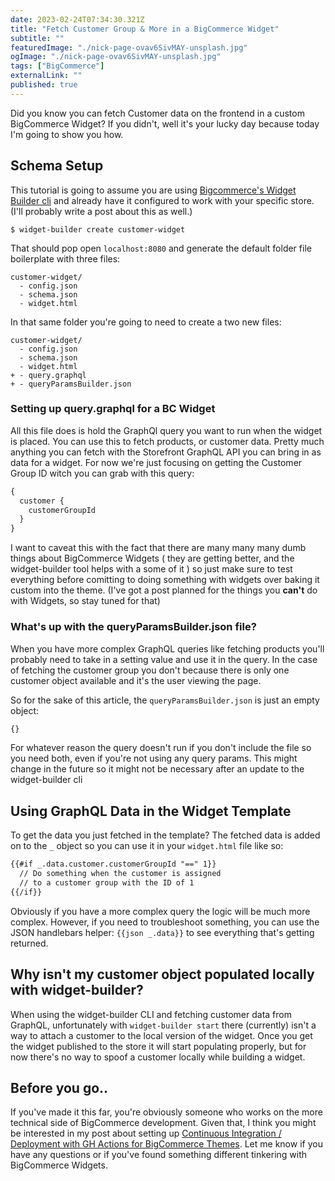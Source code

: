 ```yaml
---
date: 2023-02-24T07:34:30.321Z
title: "Fetch Customer Group & More in a BigCommerce Widget" 
subtitle: ""
featuredImage: "./nick-page-ovav6SivMAY-unsplash.jpg"
ogImage: "./nick-page-ovav6SivMAY-unsplash.jpg"
tags: ["BigCommerce"]
externalLink: ""
published: true
---
```


Did you know you can fetch Customer data on the frontend in a custom BigCommerce Widget? If you didn't, well it's your lucky day because today I'm going to show you how.

## Schema Setup

This tutorial is going to assume you are using [Bigcommerce's Widget Builder cli](https://developer.bigcommerce.com/docs/ZG9jOjMwNzg1ODgz-widget-builder) and already have it configured to work with your specific store.  (I'll probably write a post about this as well.)

```shell
$ widget-builder create customer-widget
```

That should pop open `localhost:8080` and generate the default folder file boilerplate with three files: 

```
customer-widget/
  - config.json
  - schema.json
  - widget.html
  ```

In that same folder you're going to need to create a two new files: 

```
customer-widget/
  - config.json
  - schema.json
  - widget.html
+ - query.graphql
+ - queryParamsBuilder.json
```

### Setting up query.graphql for a BC Widget

All this file does is hold the GraphQl query you want to run when the widget is placed. You can use this to fetch products, or customer data. Pretty much anything you can fetch with the Storefront GraphQL API you can bring in as data for a widget. For now we're just focusing on getting the Customer Group ID witch you can grab with this query: 

```graphql
{
  customer {
    customerGroupId
  }
}
```

I want to caveat this with the fact that there are many many many dumb things about BigCommerce Widgets ( they are getting better, and the widget-builder tool helps with a some of it ) so just make sure to test everything before comitting to doing something with widgets over baking it custom into the theme. (I've got a post planned for the things you  **can't** do with Widgets, so stay tuned for that)

### What's up with the queryParamsBuilder.json file?

When you have more complex GraphQL queries like fetching products you'll probably need to take in a setting value and use it in the query. In the case of fetching the customer group you don't because there is only one customer object available and it's the user viewing the page.

So for the sake of this article, the `queryParamsBuilder.json` is just an empty object: 

```javascript
{}
```

For whatever reason the query doesn't run if you don't include the file so you need both, even if you're not using any query params. This might change in the future so it might not be necessary after an update to the widget-builder cli

## Using GraphQL Data in the Widget Template

To get the data you just fetched in the template? The fetched data is added on to the `_` object so you can use it in your `widget.html` file like so:

```html
{{#if _.data.customer.customerGroupId "==" 1}}
  // Do something when the customer is assigned
  // to a customer group with the ID of 1
{{/if}}
```

Obviously if you have a more complex query the logic will be much more complex. However, if you need to troubleshoot something, you can use the JSON handlebars helper: `{{json _.data}}` to see everything that's getting returned.

## Why isn't my customer object populated locally with widget-builder?

When using the widget-builder CLI and fetching customer data from GraphQL, unfortunately with `widget-builder start` there (currently) isn't a way to attach a customer to the local version of the widget. 
Once you get the widget published to the store it will start populating properly, but for now there's no way to spoof a customer locally while building a widget.

## Before you go..

If you've made it this far, you're obviously someone who works on the more technical side of BigCommerce development. Given that, I think you might be interested in my post about setting up [Continuous Integration / Deployment with GH Actions for BigCommerce Themes](https://jackharner.com/blog/bigcommerce-stencil-ci-cd-with-github-actions/). 
Let me know if you have any questions or if you've found something different tinkering with BigCommerce Widgets.
